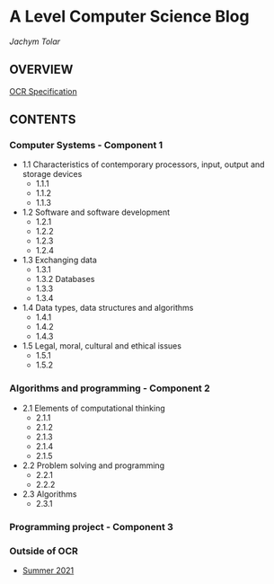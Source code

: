 # A Level Computer Science Blog
_Jachym Tolar_

## OVERVIEW
[OCR Specification](https://github.com/JachymT/a-level-cs-blog/blob/main/ocr-a-level-specification-h446.pdf)

## CONTENTS
### Computer Systems - Component 1
- 1.1 Characteristics of contemporary processors, input, output and storage devices
  - 1.1.1
  - 1.1.2
  - 1.1.3
- 1.2 Software and software development
  - 1.2.1
  - 1.2.2
  - 1.2.3
  - 1.2.4
- 1.3 Exchanging data
  - 1.3.1
  - 1.3.2 Databases
  - 1.3.3
  - 1.3.4
- 1.4 Data types, data structures and algorithms
  - 1.4.1
  - 1.4.2
  - 1.4.3
- 1.5 Legal, moral, cultural and ethical issues
  - 1.5.1
  - 1.5.2

### Algorithms and programming - Component 2
- 2.1 Elements of computational thinking
  - 2.1.1
  - 2.1.2
  - 2.1.3
  - 2.1.4
  - 2.1.5
- 2.2 Problem solving and programming
  - 2.2.1
  - 2.2.2
- 2.3 Algorithms
  - 2.3.1

### Programming project - Component 3

### Outside of OCR
- [Summer 2021](https://github.com/JachymT/a-level-cs-blog/tree/main/summer%20work%202021)
